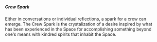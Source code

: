 ##### Crew Spark
Either in conversations or individual reflections, a spark for a crew can emerge. The Crew Spark is the crystalization of a desire inspired by what has been experienced in the Space for accomplishing something beyond one's means with kindred spirits that inhabit the Space.